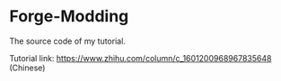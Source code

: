 # Forge-Modding
The source code of my tutorial.

Tutorial link:
https://www.zhihu.com/column/c_1601200968967835648 (Chinese)
